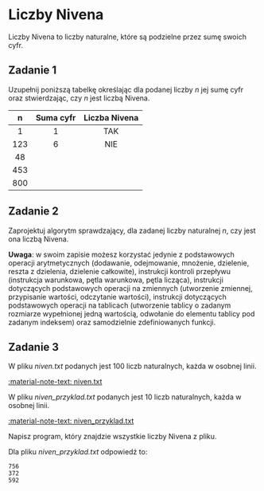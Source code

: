 # Liczby Nivena

Liczby Nivena to liczby naturalne, które są podzielne przez sumę swoich cyfr.

## Zadanie 1

Uzupełnij poniższą tabelkę określając dla podanej liczby $n$ jej sumę cyfr oraz stwierdzając, czy $n$ jest liczbą Nivena.

| **n** | **Suma cyfr** | **Liczba Nivena** |
|:-----:|:-------------:|:-----------------:|
|   1   |       1       |        TAK        |
|  123  |       6       |        NIE        |
|   48  |               |                   |
|  453  |               |                   |
|  800  |               |                   |

## Zadanie 2

Zaprojektuj algorytm sprawdzający, dla zadanej liczby naturalnej $n$, czy jest ona liczbą Nivena.

**Uwaga**: w swoim zapisie możesz korzystać jedynie z podstawowych operacji arytmetycznych (dodawanie, odejmowanie, mnożenie, dzielenie, reszta z dzielenia, dzielenie całkowite), instrukcji kontroli przepływu (instrukcja warunkowa, pętla warunkowa, pętla licząca), instrukcji dotyczących podstawowych operacji na zmiennych (utworzenie zmiennej, przypisanie wartości, odczytanie wartości), instrukcji dotyczących podstawowych operacji na tablicach (utworzenie tablicy o zadanym rozmiarze wypełnionej jedną wartością, odwołanie do elementu tablicy pod zadanym indeksem) oraz samodzielnie zdefiniowanych funkcji.

## Zadanie 3

W pliku *niven.txt* podanych jest $100$ liczb naturalnych, każda w osobnej linii.

[:material-note-text: niven.txt](../../../../assets/niven-numbers/niven.txt)

W pliku *niven_przyklad.txt* podanych jest $10$ liczb naturalnych, każda w osobnej linii.

[:material-note-text: niven_przyklad.txt](../../../../assets/niven-numbers/niven_przyklad.txt)

Napisz program, który znajdzie wszystkie liczby Nivena z pliku.

Dla pliku *niven_przyklad.txt* odpowiedź to:

```
756
372
592
```
